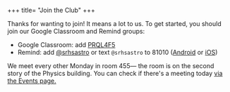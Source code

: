 +++
title= "Join the Club"
+++

Thanks for wanting to join! It means a lot to us. To get started, you should join our Google Classroom and Remind groups:
  - Google Classroom: add [PRQL4F5](https://classroom.google.com/c/NDgxNDk0NTUyMjkx?cjc=prql4f5)
  - Remind: add [@srhsastro](https://rmd.at/srhsastro) or text `@srhsastro` to 81010 ([Android](sms:81010?body=@srhsastro) or [iOS](sms:81010&body=@srhsastro))

We meet every other Monday in room 455— the room is on the second story of the Physics building. You can check if there's a meeting today [via the Events page.](/events/)